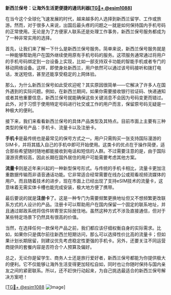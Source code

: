 **新西兰保号：让海外生活更便捷的通讯利器[[TG💪+ @esim1088](https://t.me/s/esim1088)]**

在当今这个全球化飞速发展的时代，越来越多的人选择到新西兰留学、工作或旅游。然而，对于很多人来说，出国后最头疼的问题之一就是如何保持国内手机号码的正常使用。无论是为了方便家人联系还是处理工作事务，新西兰保号服务都成为了一种非常实用的选择。

首先，让我们来了解一下什么是新西兰保号服务。简单来说，新西兰保号服务就是一种能够帮助用户在国外继续使用原有手机号码的服务。这项服务通常通过将用户的手机号码绑定到一台设备上实现，比如一部支持双卡功能的智能手机或者专门的移动网络设备。这样，即使身处新西兰，用户依然可以通过该号码接听和拨打电话，发送短信，甚至还能享受稳定的上网体验。

那么，为什么新西兰保号如此受欢迎呢？其实原因很简单——它解决了许多人在国外遇到的实际问题。例如，在新西兰期间，如果你需要接收银行验证码、快递通知或者其他重要信息，新西兰保号就能确保这些关键消息不会因为号码变更而错过。此外，对于习惯于使用特定号码进行社交或工作的用户而言，保留原号码无疑是一种极大的便利。

接下来，我们来看看新西兰保号的具体产品类型及其特点。目前市面上主要有三种类型的保号产品：手机卡、流量卡以及注册卡。

**手机卡**是最传统也是最常见的保号方式之一。用户只需购买一张支持国际漫游的SIM卡，并将其插入自己的手机中即可开始使用。这类卡的优点在于操作简便，适合那些希望随时随地都能接收到电话和短信的人群。不过需要注意的是，由于国际漫游资费较高，因此长期在国外居住的用户可能需要考虑其他方案。

**流量卡**则是近年来兴起的一种新型保号形式。与传统的手机卡相比，流量卡更加注重数据传输而非语音通话功能。它非常适合经常需要在线办公或观看视频流媒体的用户。而且随着技术的进步，现在市面上已经出现了支持eSIM技术的流量卡，这意味着无需实体卡槽也能完成安装，极大地方便了携带。

最后要说的就是**注册卡**了。这是一种专门为需要频繁更换地址但又不想频繁更改联系方式的人设计的产品。注册卡可以帮助用户在国内保留一个固定的联系地址，并且通过邮政系统将信件转寄至实际居住地。虽然这种方式不涉及直接通信，但对于某些特定场景下仍然具有很高的价值。

当然，在选择任何一款保号产品之前，我们都应该仔细权衡自身的实际需求。比如，如果你只是偶尔前往新西兰短期访问，那么可以选择性价比高的流量卡；但如果计划长期居留，则建议优先考虑稳定性更强的手机卡。另外，还要关注不同运营商提供的套餐内容是否符合个人预算及偏好。

总之，无论你是留学生、商务人士还是旅行爱好者，新西兰保号都能为你提供极大的便利。它不仅能够让海外生活变得更加轻松自如，同时也让你随时保持与国内亲友之间的紧密联系。所以，还不赶快行动起来，为自己挑选最适合的新西兰保号解决方案吧！

[[TG💪+ @esim1088](https://t.me/s/esim1088) ![Image](https://i.postimg.cc/4NQfJmqS/Snipaste-2025-05-13-00-14-12.png)]
